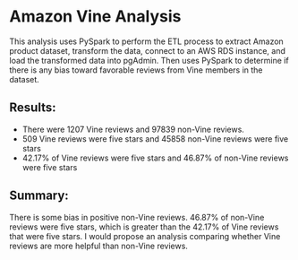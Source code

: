 # Amazon Vine Analysis
This analysis uses PySpark to perform the ETL process to extract Amazon product dataset, transform the data, connect to an AWS RDS instance, and load the transformed data into pgAdmin. Then uses PySpark to determine if there is any bias toward favorable reviews from Vine members in the dataset.

## Results: 
- There were 1207 Vine reviews and 97839 non-Vine reviews.
- 509 Vine reviews were five stars and 45858 non-Vine reviews were five stars
- 42.17% of Vine reviews were five stars and 46.87% of non-Vine reviews were five stars

## Summary: 
There is some bias in positive non-Vine reviews. 46.87% of non-Vine reviews were five stars, which is greater than the 42.17% of Vine reviews that were five stars. I would propose an analysis comparing whether Vine reviews are more helpful than non-Vine reviews.
